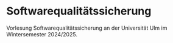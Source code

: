 # Softwarequalitätssicherung

Vorlesung Softwarequalitätssicherung an der Universität Ulm im Wintersemester 2024/2025.
